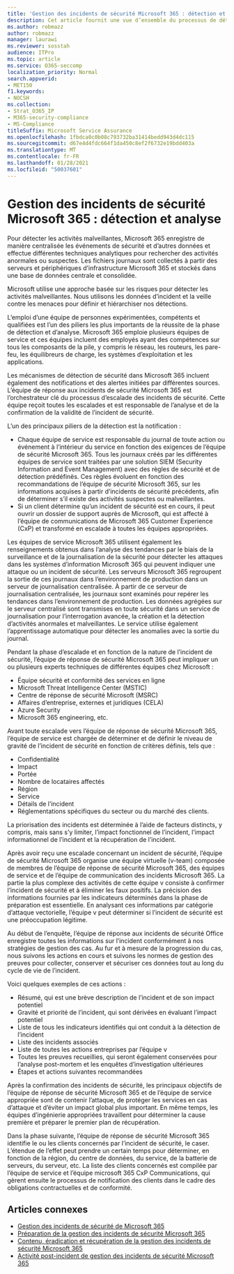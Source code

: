 ```yaml
---
title: 'Gestion des incidents de sécurité Microsoft 365 : détection et analyse'
description: Cet article fournit une vue d’ensemble du processus de détection et d’analyse de la gestion des incidents de sécurité dans Microsoft 365.
ms.author: robmazz
author: robmazz
manager: laurawi
ms.reviewer: sosstah
audience: ITPro
ms.topic: article
ms.service: O365-seccomp
localization_priority: Normal
search.appverid:
- MET150
f1.keywords:
- NOCSH
ms.collection:
- Strat_O365_IP
- M365-security-compliance
- MS-Compliance
titleSuffix: Microsoft Service Assurance
ms.openlocfilehash: 1fbdca0c0b08c793732ba31414bedd943d4dc115
ms.sourcegitcommit: d67e4d4fdc664f1da450c8ef2f6732e19bdd403a
ms.translationtype: MT
ms.contentlocale: fr-FR
ms.lasthandoff: 01/28/2021
ms.locfileid: "50037601"
---
```

# <a name="microsoft-365-security-incident-management-detection-and-analysis"></a>Gestion des incidents de sécurité Microsoft 365 : détection et analyse

Pour détecter les activités malveillantes, Microsoft 365 enregistre de manière centralisée les événements de sécurité et d’autres données et effectue différentes techniques analytiques pour rechercher des activités anormales ou suspectes. Les fichiers journaux sont collectés à partir des serveurs et périphériques d’infrastructure Microsoft 365 et stockés dans une base de données centrale et consolidée.

Microsoft utilise une approche basée sur les risques pour détecter les activités malveillantes. Nous utilisons les données d’incident et la veille contre les menaces pour définir et hiérarchiser nos détections.

L’emploi d’une équipe de personnes expérimentées, compétents et qualifiées est l’un des piliers les plus importants de la réussite de la phase de détection et d’analyse. Microsoft 365 emploie plusieurs équipes de service et ces équipes incluent des employés ayant des compétences sur tous les composants de la pile, y compris le réseau, les routeurs, les pare-feu, les équilibreurs de charge, les systèmes d’exploitation et les applications.

Les mécanismes de détection de sécurité dans Microsoft 365 incluent également des notifications et des alertes initiées par différentes sources. L’équipe de réponse aux incidents de sécurité Microsoft 365 est l’orchestrateur clé du processus d’escalade des incidents de sécurité. Cette équipe reçoit toutes les escalades et est responsable de l’analyse et de la confirmation de la validité de l’incident de sécurité.

L’un des principaux piliers de la détection est la notification :

- Chaque équipe de service est responsable du journal de toute action ou événement à l’intérieur du service en fonction des exigences de l’équipe de sécurité Microsoft 365. Tous les journaux créés par les différentes équipes de service sont traitées par une solution SIEM (Security Information and Event Management) avec des règles de sécurité et de détection prédéfinës. Ces règles évoluent en fonction des recommandations de l’équipe de sécurité Microsoft 365, sur les informations acquises à partir d’incidents de sécurité précédents, afin de déterminer s’il existe des activités suspectes ou malveillantes.
- Si un client détermine qu’un incident de sécurité est en cours, il peut ouvrir un dossier de support auprès de Microsoft, qui est affecté à l’équipe de communications de Microsoft 365 Customer Experience (CxP) et transformé en escalade à toutes les équipes appropriées.

Les équipes de service Microsoft 365 utilisent également les renseignements obtenus dans l’analyse des tendances par le biais de la surveillance et de la journalisation de la sécurité pour détecter les attaques dans les systèmes d’information Microsoft 365 qui peuvent indiquer une attaque ou un incident de sécurité. Les serveurs Microsoft 365 regroupent la sortie de ces journaux dans l’environnement de production dans un serveur de journalisation centralisée. À partir de ce serveur de journalisation centralisée, les journaux sont examinés pour repérer les tendances dans l’environnement de production. Les données agrégées sur le serveur centralisé sont transmises en toute sécurité dans un service de journalisation pour l’interrogation avancée, la création et la détection d’activités anormales et malveillantes. Le service utilise également l’apprentissage automatique pour détecter les anomalies avec la sortie du journal.

Pendant la phase d’escalade et en fonction de la nature de l’incident de sécurité, l’équipe de réponse de sécurité Microsoft 365 peut impliquer un ou plusieurs experts techniques de différentes équipes chez Microsoft :

- Équipe sécurité et conformité des services en ligne
- Microsoft Threat Intelligence Center (MSTIC)
- Centre de réponse de sécurité Microsoft (MSRC)
- Affaires d’entreprise, externes et juridiques (CELA)
- Azure Security
- Microsoft 365 engineering, etc.

Avant toute escalade vers l’équipe de réponse de sécurité Microsoft 365, l’équipe de service est chargée de déterminer et de définir le niveau de gravité de l’incident de sécurité en fonction de critères définis, tels que :

- Confidentialité
- Impact
- Portée
- Nombre de locataires affectés
- Région
- Service
- Détails de l’incident
- Réglementations spécifiques du secteur ou du marché des clients.

La priorisation des incidents est déterminée à l’aide de facteurs distincts, y compris, mais sans s’y limiter, l’impact fonctionnel de l’incident, l’impact informationnel de l’incident et la récupération de l’incident.

Après avoir reçu une escalade concernant un incident de sécurité, l’équipe de sécurité Microsoft 365 organise une équipe virtuelle (v-team) composée de membres de l’équipe de réponse de sécurité Microsoft 365, des équipes de service et de l’équipe de communication des incidents Microsoft 365. La partie la plus complexe des activités de cette équipe v consiste à confirmer l’incident de sécurité et à éliminer les faux positifs. La précision des informations fournies par les indicateurs déterminés dans la phase de préparation est essentielle. En analysant ces informations par catégorie d’attaque vectorielle, l’équipe v peut déterminer si l’incident de sécurité est une préoccupation légitime.

Au début de l’enquête, l’équipe de réponse aux incidents de sécurité Office enregistre toutes les informations sur l’incident conformément à nos stratégies de gestion des cas. Au fur et à mesure de la progression du cas, nous suivons les actions en cours et suivons les normes de gestion des preuves pour collecter, conserver et sécuriser ces données tout au long du cycle de vie de l’incident.

Voici quelques exemples de ces actions :

- Résumé, qui est une brève description de l’incident et de son impact potentiel
- Gravité et priorité de l’incident, qui sont dérivées en évaluant l’impact potentiel
- Liste de tous les indicateurs identifiés qui ont conduit à la détection de l’incident
- Liste des incidents associés
- Liste de toutes les actions entreprises par l’équipe v
- Toutes les preuves recueillies, qui seront également conservées pour l’analyse post-mortem et les enquêtes d’investigation ultérieures
- Étapes et actions suivantes recommandées

Après la confirmation des incidents de sécurité, les principaux objectifs de l’équipe de réponse de sécurité Microsoft 365 et de l’équipe de service appropriée sont de contenir l’attaque, de protéger les services en cas d’attaque et d’éviter un impact global plus important. En même temps, les équipes d’ingénierie appropriées travaillent pour déterminer la cause première et préparer le premier plan de récupération.

Dans la phase suivante, l’équipe de réponse de sécurité Microsoft 365 identifie le ou les clients concernés par l’incident de sécurité, le caser. L’étendue de l’effet peut prendre un certain temps pour déterminer, en fonction de la région, du centre de données, du service, de la batterie de serveurs, du serveur, etc. La liste des clients concernés est compilée par l’équipe de service et l’équipe microsoft 365 CxP Communications, qui gèrent ensuite le processus de notification des clients dans le cadre des obligations contractuelles et de conformité.

## <a name="related-articles"></a>Articles connexes

- [Gestion des incidents de sécurité de Microsoft 365](assurance-security-incident-management.md)
- [Préparation de la gestion des incidents de sécurité Microsoft 365](assurance-sim-preparation.md)
- [Contenu, éradication et récupération de la gestion des incidents de sécurité Microsoft 365](assurance-sim-containment-eradication-recovery.md)
- [Activité post-incident de gestion des incidents de sécurité Microsoft 365](assurance-sim-post-incident-activity.md)
